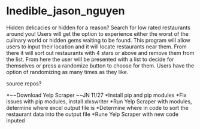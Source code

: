 # Inedible_jason_nguyen
Hidden delicacies or hidden for a reason? Search for low rated restaurants around you!
Users will get the option to experience either the worst of the culinary world or hidden gems waiting to be found. This program will allow users to input their location and it will locate restaurants near them. From there it will sort out restaurants with 4 stars or above and remove them from the list. From here the user will be presented with a list to decide for themselves or press a randomize button to choose for them. Users have the option of randomizing as many times as they like. 

source repos? 


*~~Download Yelp Scraper ~~JN 11/27
*Install pip and pip modules
*Fix issues with pip modules, install xlxswriter
*Run Yelp Scraper with modules, determine where excel output file is
*Determine where in code to sort the restaurant data into the output file
*Rune Yelp Scraper with new code inputed
